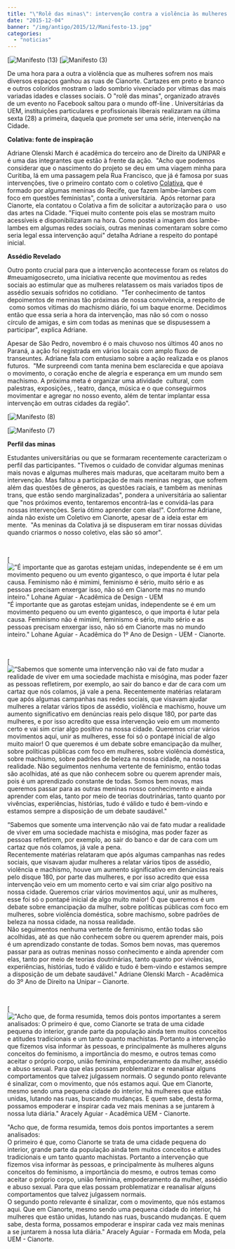 ```yaml
---
title: "\"Rolê das minas\": intervenção contra a violência às mulheres nas ruas de Cianorte"
date: "2015-12-04"
banner: "/img/antigo/2015/12/Manifesto-13.jpg"
categories: 
  - "noticias"
---
```


[![Manifesto (13)](/img/antigo/2015/12/Manifesto-13.jpg) 
[![Manifesto (3)](/img/antigo/2015/12/Manifesto-3.jpg)

De uma hora para a outra a violência que as mulheres sofrem nos mais diversos espaços ganhou as ruas de Cianorte. Cartazes em preto e branco e outros coloridos mostram o lado sombrio vivenciado por vítimas das mais variadas idades e classes sociais. O "rolê das minas", organizado através de um evento no Facebook saltou para o mundo off-line . Universitárias da UEM, instituições particulares e profissionais liberais realizaram na última sexta (28) a primeira, daquela que promete ser uma série, intervenção na Cidade.

**Colativa: fonte de inspiração**


Adriane Olenski March é acadêmica do terceiro ano de Direito da UNIPAR e é uma das integrantes que estão à frente da ação.  "Acho que podemos considerar que o nascimento do projeto se deu em uma viagem minha para Curitiba, lá em uma passagem pela Rua Francisco, que já é famosa por suas intervenções, tive o primeiro contato com o coletivo [Colativa](https://www.facebook.com/colativa/?fref=ts), que é formado por algumas meninas do Recife, que fazem lambe-lambes com foco em questões feministas", conta a universitária.  Após retornar para Cianorte, ela contatou o Colativa a fim de solicitar a autorização para o  uso das artes na Cidade. "Fiquei muito contente pois elas se mostram muito acessíveis e disponibilizaram na hora. Como postei a imagem dos lambe-lambes em algumas redes sociais, outras meninas comentaram sobre como seria legal essa intervenção aqui" detalha Adriane a respeito do pontapé inicial.

**Assédio Revelado**

Outro ponto crucial para que a intervenção acontecesse foram os relatos do #meuamigosecreto, uma iniciativa recente que movimentou as redes sociais ao estimular que as mulheres relatassem os mais variados tipos de assédio sexuais sofridos no cotidiano.  "Ter conhecimento de tantos depoimentos de meninas tão próximas de nossa convivência, a respeito de  como somos vítimas do machismo diário, foi um baque enorme. Decidimos então que essa seria a hora da intervenção, mas não só com o nosso círculo de amigas, e sim com todas as meninas que se dispusessem a participar", explica Adriane.

Apesar de São Pedro, novembro é o mais chuvoso nos últimos 40 anos no Paraná, a ação foi registrada em vários locais com amplo fluxo de transeuntes. Adriane fala com entusiamo sobre a ação realizada e os planos futuros.  "Me surpreendi com tanta menina bem esclarecida e que apoiava o movimento, o coração enche de alegria e esperança em um mundo sem machismo. A próxima meta é organizar uma atividade  cultural, com palestras, exposições, , teatro, dança, música e o que conseguirmos movimentar e agregar no nosso evento, além de tentar implantar essa intervenção em outras cidades da região".

[![Manifesto (8)](/img/antigo/2015/12/Manifesto-8.jpg) 

[![Manifesto (7)](/img/antigo/2015/12/Manifesto-7.jpg)

**Perfil das minas**

Estudantes universitárias ou que se formaram recentemente caracterizam o perfil das participantes. "Tivemos o cuidado de convidar algumas meninas mais novas e algumas mulheres mais maduras, que aceitaram muito bem a intervenção. Mas faltou a participação de mais meninas negras, que sofrem além das questões de gêneros, as questões raciais, e também as meninas trans, que estão sendo marginalizadas", pondera a universitária ao salientar que "nos próximos evento, tentaremos encontrá-las e convidá-las para nossas intervenções. Seria ótimo aprender com elas!". Conforme Adriane, ainda não existe um Coletivo em Cianorte, apesar de a ideia estar em mente.  "As meninas da Colativa já se dispuseram em tirar nossas dúvidas quando criarmos o nosso coletivo, elas são só amor".

 

[!["É importante que as garotas estejam unidas, independente se é em um movimento pequeno ou um evento gigantesco, o que importa é lutar pela causa. Feminismo não é mimimi, feminismo é sério, muito sério e as pessoas precisam enxergar isso, não só em Cianorte mas no mundo inteiro." Lohane Aguiar - Acadêmica de Design - UEM](/img/antigo/2015/12/Manifesto-4.jpg) "É importante que as garotas estejam unidas, independente se é em um movimento pequeno ou um evento gigantesco, o que importa é lutar pela causa. Feminismo não é mimimi, feminismo é sério, muito sério e as pessoas precisam enxergar isso, não só em Cianorte mas no mundo inteiro." Lohane Aguiar - Acadêmica do 1º Ano de Design - UEM - Cianorte.

 

[![“Sabemos que somente uma intervenção não vai de fato mudar a realidade de viver em uma sociedade machista e misógina, mas poder fazer as pessoas refletirem, por exemplo, ao sair do banco e dar de cara com um cartaz que nós colamos, já vale a pena. Recentemente matérias relataram que após algumas campanhas nas redes sociais, que visavam ajudar mulheres a relatar vários tipos de assédio, violência e machismo, houve um aumento significativo em denúncias reais pelo disque 180, por parte das mulheres, e por isso acredito que essa intervenção veio em um momento certo e vai sim criar algo positivo na nossa cidade. Queremos criar vários movimentos aqui, unir as mulheres, esse foi só o pontapé inicial de algo muito maior! O que queremos é um debate sobre emancipação da mulher, sobre políticas públicas com foco em mulheres, sobre violência doméstica, sobre machismo, sobre padrões de beleza na nossa cidade, na nossa realidade. Não seguimentos nenhuma vertente de feminismo, então todas são acolhidas, até as que não conhecem sobre ou querem aprender mais, pois é um aprendizado constante de todas. Somos bem novas, mas queremos passar para as outras meninas nosso conhecimento e ainda aprender com elas, tanto por meio de teorias doutrinárias, tanto quanto por vivências, experiências, histórias, tudo é válido e tudo é bem-vindo e estamos sempre a disposição de um debate saudável."](/img/antigo/2015/12/rolê.jpg) 

“Sabemos que somente uma intervenção não vai de fato mudar a realidade de viver em uma sociedade machista e misógina, mas poder fazer as pessoas refletirem, por exemplo, ao sair do banco e dar de cara com um cartaz que nós colamos, já vale a pena.  
Recentemente matérias relataram que após algumas campanhas nas redes sociais, que visavam ajudar mulheres a relatar vários tipos de assédio, violência e machismo, houve um aumento significativo em denúncias reais pelo disque 180, por parte das mulheres, e por isso acredito que essa intervenção veio em um momento certo e vai sim criar algo positivo na nossa cidade. Queremos criar vários movimentos aqui, unir as mulheres, esse foi só o pontapé inicial de algo muito maior! O que queremos é um debate sobre emancipação da mulher, sobre políticas públicas com foco em mulheres, sobre violência doméstica, sobre machismo, sobre padrões de beleza na nossa cidade, na nossa realidade.  
Não seguimentos nenhuma vertente de feminismo, então todas são acolhidas, até as que não conhecem sobre ou querem aprender mais, pois é um aprendizado constante de todas. Somos bem novas, mas queremos passar para as outras meninas nosso conhecimento e ainda aprender com elas, tanto por meio de teorias doutrinárias, tanto quanto por vivências, experiências, histórias, tudo é válido e tudo é bem-vindo e estamos sempre a disposição de um debate saudável." Adriane Olenski March - Acadêmica do 3º Ano de Direito na Unipar – Cianorte.

 

[!["Acho que, de forma resumida, temos dois pontos importantes a serem analisados: O primeiro é que, como Cianorte se trata de uma cidade pequena do interior, grande parte da população ainda tem muitos conceitos e atitudes tradicionais e um tanto quanto machistas. Portanto a intervenção que fizemos visa informar às pessoas, e principalmente às mulheres alguns conceitos do feminismo, a importância do mesmo, e outros temas como aceitar o próprio corpo, união feminina, empoderamento da mulher, assédio e abuso sexual. Para que elas possam problematizar e reanalisar alguns comportamentos que talvez julgassem normais. O segundo ponto relevante é sinalizar, com o movimento, que nós estamos aqui. Que em Cianorte, mesmo sendo uma pequena cidade do interior, há mulheres que estão unidas, lutando nas ruas, buscando mudanças. E quem sabe, desta forma, possamos empoderar e inspirar cada vez mais meninas a se juntarem à nossa luta diária." Aracely Aguiar - Acadêmica UEM - Cianorte. ](/img/antigo/2015/12/Aracely.jpg) 

"Acho que, de forma resumida, temos dois pontos importantes a serem analisados:  
O primeiro é que, como Cianorte se trata de uma cidade pequena do interior, grande parte da população ainda tem muitos conceitos e atitudes tradicionais e um tanto quanto machistas. Portanto a intervenção que fizemos visa informar às pessoas, e principalmente às mulheres alguns conceitos do feminismo, a importância do mesmo, e outros temas como aceitar o próprio corpo, união feminina, empoderamento da mulher, assédio e abuso sexual. Para que elas possam problematizar e reanalisar alguns comportamentos que talvez julgassem normais.  
O segundo ponto relevante é sinalizar, com o movimento, que nós estamos aqui. Que em Cianorte, mesmo sendo uma pequena cidade do interior, há mulheres que estão unidas, lutando nas ruas, buscando mudanças. E quem sabe, desta forma, possamos empoderar e inspirar cada vez mais meninas a se juntarem à nossa luta diária." Aracely Aguiar - Formada em Moda, pela UEM - Cianorte.

